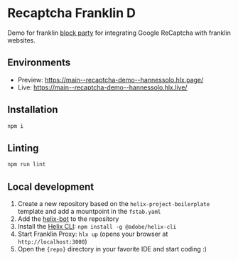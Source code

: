 # Recaptcha Franklin D
Demo for franklin [block party](https://www.hlx.live/developer/block-collection#block-party) for integrating Google ReCaptcha with franklin websites.

## Environments
- Preview: https://main--recaptcha-demo--hannessolo.hlx.page/
- Live: https://main--recaptcha-demo--hannessolo.hlx.live/

## Installation

```sh
npm i
```

## Linting

```sh
npm run lint
```

## Local development

1. Create a new repository based on the `helix-project-boilerplate` template and add a mountpoint in the `fstab.yaml`
1. Add the [helix-bot](https://github.com/apps/helix-bot) to the repository
1. Install the [Helix CLI](https://github.com/adobe/helix-cli): `npm install -g @adobe/helix-cli`
1. Start Franklin Proxy: `hlx up` (opens your browser at `http://localhost:3000`)
1. Open the `{repo}` directory in your favorite IDE and start coding :)
